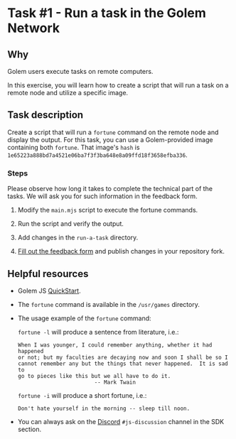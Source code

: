 # Task #1 - Run a task in the Golem Network

## Why

Golem users execute tasks on remote computers.

In this exercise, you will learn how to create a script that will run a task on a remote node and utilize a specific image.

## Task description

Create a script that will run a `fortune` command on the remote node and display the output. For this task, you can use a Golem-provided image containing both `fortune`. That image's `hash` is `1e65223a888bd7a4521e06ba7f3f3ba648e8a09ffd18f3658efba336`.

### Steps

Please observe how long it takes to complete the technical part of the tasks. We will ask you for such information in the feedback form.

1. Modify the `main.mjs` script to execute the fortune commands.

2. Run the script and verify the output.

3. Add changes in the `run-a-task` directory.

4. [Fill out the feedback form](./FEEDBACK.md) and publish changes in your repository fork.

## Helpful resources

- Golem JS [QuickStart](https://docs.golem.network/docs/creators/javascript/quickstarts/quickstart).

- The `fortune` command is available in the `/usr/games` directory.

- The usage example of the `fortune` command:

    `fortune -l` will produce a sentence from literature, i.e.:

    ```
    When I was younger, I could remember anything, whether it had happened
    or not; but my faculties are decaying now and soon I shall be so I
    cannot remember any but the things that never happened.  It is sad to
    go to pieces like this but we all have to do it.
                            -- Mark Twain
    ```

    `fortune -i` will produce a short fortune, i.e.:

    ```
    Don't hate yourself in the morning -- sleep till noon.
    ```

- You can always ask on the [Discord](https://chat.golem.network/) `#js-discussion` channel in the SDK section.
